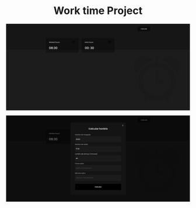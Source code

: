 <h1 align="center">
  Work time Project
</h1>

<img
  align="center" 
  alt="home-page" 
  width="1000px" 
  src="https://github.com/eugenioarantes/work-time/blob/dev1-work-time/src/assets/home-page.png" 
/>

<img 
  align="center" 
  alt="modal" 
  width="1000px" 
  src="https://github.com/eugenioarantes/work-time/blob/dev1-work-time/src/assets/modal.png" 
/>
